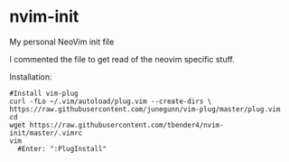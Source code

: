# nvim-init
My personal NeoVim init file


I commented the file to get read of the neovim specific stuff.

Installation:

```
#Install vim-plug
curl -fLo ~/.vim/autoload/plug.vim --create-dirs \
https://raw.githubusercontent.com/junegunn/vim-plug/master/plug.vim
cd
wget https://raw.githubusercontent.com/tbender4/nvim-init/master/.vimrc
vim
  #Enter: ":PlugInstall"
```

